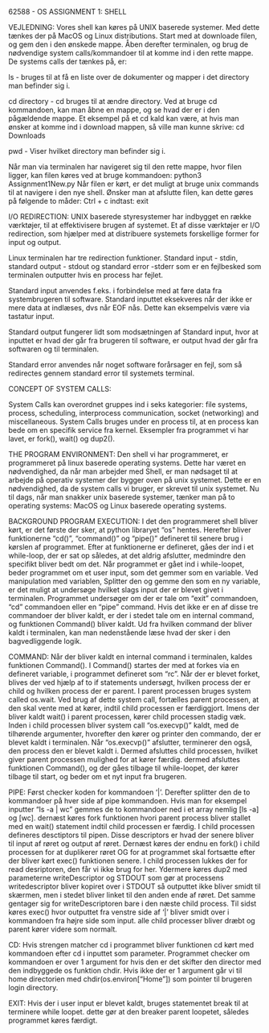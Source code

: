 62588 - OS ASSIGNMENT 1: SHELL


VEJLEDNING:
Vores shell kan køres på UNIX baserede systemer. Med dette tænkes der på MacOS og Linux distributions.
Start med at downloade filen, og gem den i den ønskede mappe.
Åben derefter terminalen, og brug de nødvendige system calls/kommandoer til at komme ind i den rette mappe.
De systems calls der tænkes på, er:

ls - bruges til at få en liste over de dokumenter og mapper i det directory man befinder sig i.

cd directory - cd bruges til at ændre directory. Ved at bruge cd kommandoen, kan man åbne en mappe, og se hvad der er i den pågældende mappe. Et eksempel på et cd 
kald kan være, at hvis man ønsker at komme ind i download mappen, så ville man kunne skrive: cd Downloads

pwd - Viser hvilket directory man befinder sig i.

Når man via terminalen har navigeret sig til den rette mappe, hvor filen ligger, kan filen køres ved at bruge kommandoen:
python3 Assignment1New.py
Når filen er kørt, er det muligt at bruge unix commands til at navigere i den nye shell.
Ønsker man at afslutte filen, kan dette gøres på følgende to måder:
Ctrl + c
indtast: exit







I/O REDIRECTION:
UNIX baserede styresystemer har indbygget en række værktøjer, til at effektivisere brugen af systemet. Et af disse værktøjer er I/O redirection, som hjælper med at distribuere systemets forskellige former for input og output. 

Linux terminalen har tre redirection funktioner. Standard input - stdin, standard output - stdout og standard error -stderr som er en fejlbesked som terminalen outputter hvis en process har fejlet. 

Standard input anvendes f.eks. i forbindelse med at føre data fra systembrugeren til software. Standard inputtet eksekveres når der ikke er mere data at indlæses, dvs når EOF nås. Dette kan eksempelvis være via tastatur input.   

Standard output fungerer lidt som modsætningen af Standard input, hvor at inputtet er hvad der går fra brugeren til software, er output hvad der går fra softwaren og til terminalen. 

Standard error anvendes når noget software forårsager en fejl, som så redirectes gennem standard error til systemets terminal. 


CONCEPT OF SYSTEM CALLS:

System Calls kan overordnet gruppes ind i seks kategorier:
file systems, process, scheduling, interprocess communication, socket (networking) and miscellaneous.
System Calls bruges under en process til, at en process kan bede om en specifik service fra kernel.
Eksempler fra programmet vi har lavet, er fork(), wait() og dup2().


THE PROGRAM ENVIRONMENT:
Den shell vi har programmeret, er programmeret på linux baserede operating systems. Dette har været en nødvendighed, da når man arbejder med Shell, er man nødsaget til at arbejde på operativ systemer der bygger oven på unix systemet.
Dette er en nødvendighed, da de system calls vi bruger, er skrevet til unix systemet. 
Nu til dags, når man snakker unix baserede systemer, tænker man på to operating systems: MacOS og Linux baserede operating systems. 



BACKGROUND PROGRAM EXECUTION:
I det den programmeret shell bliver kørt, er det første der sker, at python libraryet “os” hentes.
Herefter bliver funktionerne “cd()”, “command()” og “pipe()” defineret til senere brug i kørslen af programmet.
Efter at funktionerne er defineret, gåes der ind i et while-loop, der er sat op således, at det aldrig afslutter, medmindre den specifikt bliver bedt om det.
Når programmet er gået ind i while-loopet, beder programmet om et user input, som det gemmer som en variable. Ved manipulation med variablen, Splitter den og gemme den som en ny variable, er det muligt at undersøge hvilket slags input der er blevet givet i terminalen.
Programmet undersøger om der er tale om “exit” commandoen, “cd” commandoen eller en “pipe” command.
Hvis det ikke er en af disse tre commandoer der bliver kaldt, er der i stedet tale om en internal command, og funktionen Command() bliver kaldt.
Ud fra hvilken command der bliver kaldt i terminalen, kan man nedenstående læse hvad der sker i den bagvedliggende logik.

COMMAND:
Når der bliver kaldt en internal command i terminalen, kaldes funktionen Command(). I Command() startes der med at forkes via en defineret variable, i programmet defineret som “rc”. Når der er blevet forket, blives der ved hjælp af to if statements undersøgt, hvilken process der er child og hvilken process der er parent. I parent processen bruges system called os.wait. Ved brug af dette system call, fortælles parent processen, at den skal vente med at kører, indtil child processen er færdiggjort. Imens der bliver kaldt wait() i parent processen, kører child processen stadig væk. 
Inden i child processen bliver system call “os.execvp()” kaldt, med de tilhørende argumenter, hvorefter den kører og printer den commando, der er blevet kaldt i terminalen.
Når “os.execvp()” afslutter, terminerer den også, den process den er blevet kaldt i. Dermed afsluttes child processen, hvilket giver parent processen mulighed for at kører færdig. dermed afsluttes funktionen Command(), og der gåes tilbage til while-loopet, der kører tilbage til start, og beder om et nyt input fra brugeren.


PIPE:
Først checker koden for kommandoen ‘|’. Derefter splitter den de to kommandoer på hver side af pipe kommandoen. Hvis man for eksempel inputter “ls -a | wc” gemmes de to kommandoer ned i et array nemlig [ls -a] og [wc].
dernæst køres fork funktionen  hvori parent process bliver stallet med en wait() statement indtil child processen er færdig. I child processen defineres desctiptors til pipen. Disse descriptors er hvad der senere bliver til input af røret og output af røret. Dernæst køres der endnu en fork() i child processen for at duplikerer røret OG for at programmet skal fortsætte efter der bliver kørt exec() funktionen senere. I child processen lukkes der for read desriptoren, den får vi ikke brug for her. Ydermere køres dup2 med parameterne writeDescriptor og STDOUT som gør at processens writedescriptor bliver kopiret over i STDOUT så outputtet ikke bliver smidt til skærmen, men i stedet bliver linket til den anden ende af røret. Det samme gentager sig for writeDescriptoren bare i den næste child process. Til sidst køres exec() hvor outputtet fra venstre side af ‘|’ bliver smidt over i kommandoen fra højre side som input. alle child processer bliver dræbt og parent kører videre som normalt. 

CD:
Hvis strengen matcher cd i programmet bliver funktionen cd kørt med kommandoen efter cd i inputtet som parameter. Programmet checker om kommandoen er over 1 argument for hvis den er det skifter den director med den indbyggede os funktion chdir. Hvis ikke der er 1 argument går vi til home directorien med chdir(os.environ[“Home”]) som pointer til brugeren login directory. 

EXIT:
Hvis der i user input er blevet kaldt, bruges statementet break til at terminere while loopet. dette gør at den breaker parent loopetet, således programmet køres færdigt. 
